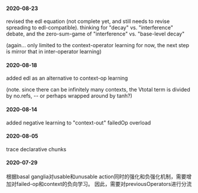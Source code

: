 #### 2020-08-23
revised the edl equation (not complete yet, and still needs to revise spreading to edl-compatible).
thinking for "decay" vs. "interference" debate, and the zero-sum-game of "interference" vs. "base-level decay"
  
(again... only limited to the context-operator learning for now, the next step is mirror that in inter-operator learning)  

#### 2020-08-18
added edl as an alternative to context-op learning 

(note. since there can be infinitely many contexts, the Vtotal term is divided by no.refs, -- or perhaps wrapped around by tanh?)

#### 2020-08-14
added negative learning to "context-out" failedOp overload

#### 2020-08-05
trace declarative chunks

#### 2020-07-29
根据basal ganglia对usable和unusable action同时的强化和负强化机制，需要增加对failed-op和context的负向学习。
因此，需要对previousOperators进行分流
